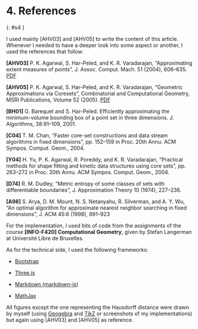 # 4. References
{: #s4 }

I used mainly [AHV03] and [AHV05] to write the content of this article. Whenever I needed to have a deeper look into some aspect or another, I used the references that follow.

**[AHV03]** P. K. Agarwal, S. Har-Peled, and K. R. Varadarajan, “Approximating
extent measures of points”, J. Assoc. Comput. Mach. 51 (2004), 606–635. [PDF](http://sarielhp.org/p/01/fitting/fitting.pdf)

**[AHV05]**  P. K. Agarwal, S. Har-Peled, and K. R. Varadarajan, “Geometric Approximations via Coresets”, Combinatorial and Computational Geometry, MSRI Publications, Volume 52 (2005). [PDF](http://sarielhp.org/papers/04/survey/survey.pdf)

**[BH01]** G. Barequet and S. Har-Peled. Efficiently approximating the minimum-volume bounding box of a point set in three dimensions. J. Algorithms, 38:91–109, 2001.

**[C04]** T. M. Chan, “Faster core-set constructions and data stream algorithms in
fixed dimensions”, pp. 152–159 in Proc. 20th Annu. ACM Sympos. Comput. Geom.,
2004.

**[Y04]** H. Yu, P. K. Agarwal, R. Poreddy, and K. R. Varadarajan, “Practical
methods for shape fitting and kinetic data structures using core sets”, pp. 263–272
in Proc. 20th Annu. ACM Sympos. Comput. Geom., 2004.

**[D74]** R. M. Dudley, “Metric entropy of some classes of sets with differentiable
boundaries”, J. Approximation Theory 10 (1974), 227–236.

**[A98]** S. Arya, D. M. Mount, N. S. Netanyahu, R. Silverman, and A. Y.
Wu, “An optimal algorithm for approximate nearest neighbor searching in fixed
dimensions”, J. ACM 45:6 (1998), 891–923

For the implementation, I used bits of code from the assignments of the course **[INFO-F420] Computational Geometry**, given by Stefan Langerman at Université Libre de Bruxelles.

As for the technical side, I used the following frameworks:

- [Bootstrap](http://getbootstrap.com)

- [Three.js](http://threejs.org)

- [Markdown (markdown-js)](https://github.com/evilstreak/markdown-js)

- [MathJax](https://www.mathjax.org/)

All figures except the one representing the Hausdorff distance were drawn by myself (using [Geogebra](https://www.geogebra.org/?lang=fr) and [TikZ](http://www.texample.net/tikz/) or screenshots of my implementations) but again using [AHV03] and [AHV05] as reference.
